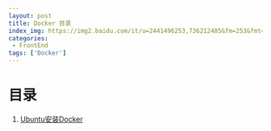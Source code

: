 ```yaml
---
layout: post
title: Docker 目录
index_img: https://img2.baidu.com/it/u=2441496253,736212485&fm=253&fmt=auto&app=138&f=JPEG?w=602&h=352
categories:
 - FrontEnd
tags: ['Docker']
---
```


# 目录

1. [Ubuntu安装Docker](/blog/FrontEnd/Network/Docker/install/)
